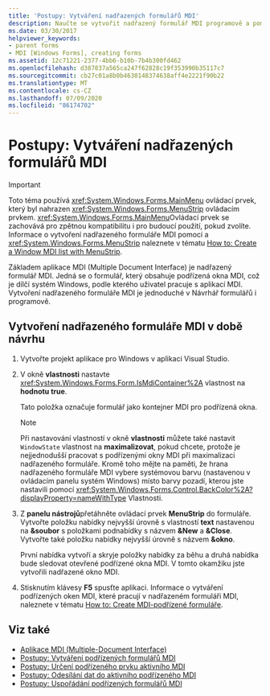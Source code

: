 ```yaml
---
title: 'Postupy: Vytváření nadřazených formulářů MDI'
description: Naučte se vytvořit nadřazený formulář MDI programově a pomocí Návrhář formulářů.
ms.date: 03/30/2017
helpviewer_keywords:
- parent forms
- MDI [Windows Forms], creating forms
ms.assetid: 12c71221-2377-4bb6-b10b-7b4b300fd462
ms.openlocfilehash: d387837a565ca247f62828c19f353990b35117c7
ms.sourcegitcommit: cb27c01a8b0b4630148374638aff4e2221f90b22
ms.translationtype: MT
ms.contentlocale: cs-CZ
ms.lasthandoff: 07/09/2020
ms.locfileid: "86174702"
---
```

# <a name="how-to-create-mdi-parent-forms"></a>Postupy: Vytváření nadřazených formulářů MDI

> [!IMPORTANT]
> Toto téma používá <xref:System.Windows.Forms.MainMenu> ovládací prvek, který byl nahrazen <xref:System.Windows.Forms.MenuStrip> ovládacím prvkem. <xref:System.Windows.Forms.MainMenu>Ovládací prvek se zachovává pro zpětnou kompatibilitu i pro budoucí použití, pokud zvolíte. Informace o vytvoření nadřazeného formuláře MDI pomocí a <xref:System.Windows.Forms.MenuStrip> naleznete v tématu [How to: Create a Window MDI list with MenuStrip](../controls/how-to-create-an-mdi-window-list-with-menustrip-windows-forms.md).

Základem aplikace MDI (Multiple Document Interface) je nadřazený formulář MDI. Jedná se o formulář, který obsahuje podřízená okna MDI, což je dílčí systém Windows, podle kterého uživatel pracuje s aplikací MDI. Vytvoření nadřazeného formuláře MDI je jednoduché v Návrhář formulářů i programově.

## <a name="create-an-mdi-parent-form-at-design-time"></a>Vytvoření nadřazeného formuláře MDI v době návrhu

1. Vytvořte projekt aplikace pro Windows v aplikaci Visual Studio.

2. V okně **vlastnosti** nastavte <xref:System.Windows.Forms.Form.IsMdiContainer%2A> vlastnost na **hodnotu true**.

     Tato položka označuje formulář jako kontejner MDI pro podřízená okna.

    > [!NOTE]
    > Při nastavování vlastností v okně **vlastnosti** můžete také nastavit `WindowState` vlastnost na **maximalizovat**, pokud chcete, protože je nejjednodušší pracovat s podřízenými okny MDI při maximalizaci nadřazeného formuláře. Kromě toho mějte na paměti, že hrana nadřazeného formuláře MDI vybere systémovou barvu (nastavenou v ovládacím panelu systém Windows) místo barvy pozadí, kterou jste nastavili pomocí <xref:System.Windows.Forms.Control.BackColor%2A?displayProperty=nameWithType> Vlastnosti.

3. Z **panelu nástrojů**přetáhněte ovládací prvek **MenuStrip** do formuláře. Vytvořte položku nabídky nejvyšší úrovně s vlastností **text** nastavenou na **&soubor** s položkami podnabídky s názvem **&New** a **&Close**. Vytvořte také položku nabídky nejvyšší úrovně s názvem **&okno**.

     První nabídka vytvoří a skryje položky nabídky za běhu a druhá nabídka bude sledovat otevřené podřízené okna MDI. V tomto okamžiku jste vytvořili nadřazené okno MDI.

4. Stisknutím klávesy **F5** spusťte aplikaci. Informace o vytváření podřízených oken MDI, které pracují v nadřazeném formuláři MDI, naleznete v tématu [How to: Create MDI-podřízené formuláře](how-to-create-mdi-child-forms.md).

## <a name="see-also"></a>Viz také

- [Aplikace MDI (Multiple-Document Interface)](multiple-document-interface-mdi-applications.md)
- [Postupy: Vytváření podřízených formulářů MDI](how-to-create-mdi-child-forms.md)
- [Postupy: Určení podřízeného prvku aktivního MDI](how-to-determine-the-active-mdi-child.md)
- [Postupy: Odesílání dat do aktivního podřízeného MDI](how-to-send-data-to-the-active-mdi-child.md)
- [Postupy: Uspořádání podřízených formulářů MDI](how-to-arrange-mdi-child-forms.md)
